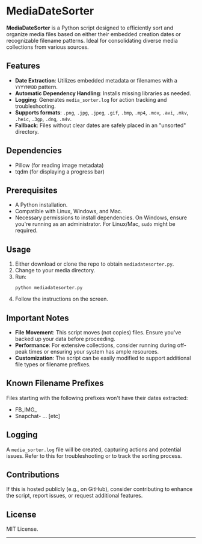 # MediaDateSorter

**MediaDateSorter** is a Python script designed to efficiently sort and organize media files based on either their embedded creation dates or recognizable filename patterns. Ideal for consolidating diverse media collections from various sources.

## Features

- **Date Extraction**: Utilizes embedded metadata or filenames with a `YYYYMMDD` pattern.
- **Automatic Dependency Handling**: Installs missing libraries as needed.
- **Logging**: Generates `media_sorter.log` for action tracking and troubleshooting.
- **Supports formats**: `.png`, `.jpg`, `.jpeg`, `.gif`, `.bmp`, `.mp4`, `.mov`, `.avi`, `.mkv`, `.heic`, `.3gp`, `.dng`, `.m4v`.
- **Fallback**: Files without clear dates are safely placed in an "unsorted" directory.

## Dependencies

- Pillow (for reading image metadata)
- tqdm (for displaying a progress bar)

## Prerequisites

- A Python installation.
- Compatible with Linux, Windows, and Mac.
- Necessary permissions to install dependencies. On Windows, ensure you're running as an administrator. For Linux/Mac, `sudo` might be required.

## Usage

1. Either download or clone the repo to obtain `mediadatesorter.py`.
2. Change to your media directory.
3. Run:
   ```
   python mediadatesorter.py
   ```
4. Follow the instructions on the screen.

## Important Notes

- **File Movement**: This script moves (not copies) files. Ensure you've backed up your data before proceeding.
- **Performance**: For extensive collections, consider running during off-peak times or ensuring your system has ample resources.
- **Customization**: The script can be easily modified to support additional file types or filename prefixes.
  
## Known Filename Prefixes

Files starting with the following prefixes won't have their dates extracted:

- FB_IMG_
- Snapchat-
... [etc]

## Logging

A `media_sorter.log` file will be created, capturing actions and potential issues. Refer to this for troubleshooting or to track the sorting process.

## Contributions

If this is hosted publicly (e.g., on GitHub), consider contributing to enhance the script, report issues, or request additional features.

## License

MIT License.

---

